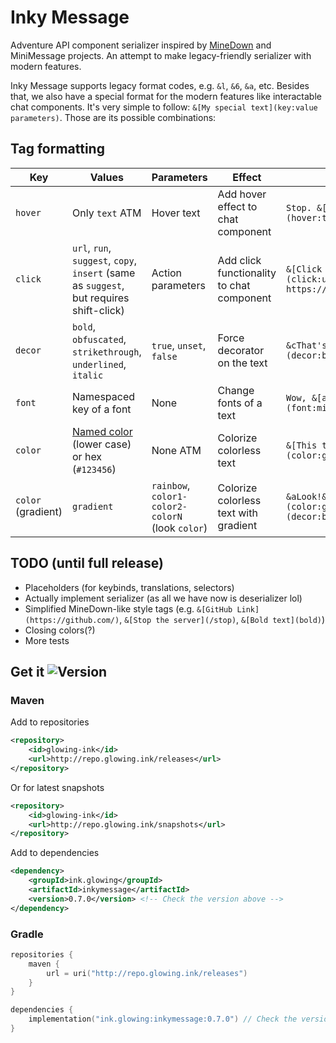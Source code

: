# Inky Message
Adventure API component serializer inspired by [MineDown](https://github.com/Phoenix616/MineDown/tree/kyori-adventure) 
and MiniMessage projects. An attempt to make legacy-friendly serializer with modern features.

Inky Message supports legacy format codes, e.g. `&l`, `&6`, `&a`, etc.
Besides that, we also have a special format for the modern features like interactable chat components. It's very simple
to follow: `&[My special text](key:value parameters)`. Those are its possible combinations:
## Tag formatting
| Key                | Values                                                                                                                              | Parameters                                       | Effect                                    | Example                                                             |
|--------------------|-------------------------------------------------------------------------------------------------------------------------------------|--------------------------------------------------|-------------------------------------------|---------------------------------------------------------------------|
| `hover`            | Only `text` ATM                                                                                                                     | Hover text                                       | Add hover effect to chat component        | `Stop. &[hover time](hover:text What a meme)!`                      |
| `click`            | `url`, `run`, `suggest`, `copy`, `insert` (same as `suggest`, but requires shift-click)                                             | Action parameters                                | Add click functionality to chat component | `&[Click to get 100 robux](click:url https://youtu.be/dQw4w9WgXcQ)` |
| `decor`            | `bold`, `obfuscated`, `strikethrough`, `underlined`, `italic`                                                                       | `true`, `unset`, `false`                         | Force decorator on the text               | `&cThat's a &[bold](decor:bold) move!`                              |
| `font`             | Namespaced key of a font                                                                                                            | None                                             | Change fonts of a text                    | `Wow, &[almost HD fonts](font:minecraft:uniform)!`                  |
| `color`            | [Named color](https://jd.advntr.dev/api/4.13.1/net/kyori/adventure/text/format/NamedTextColor.html) (lower case) or hex (`#123456`) | None ATM                                         | Colorize colorless text                   | `&[This text is green](color:green)`                                |
| `color` (gradient) | `gradient`                                                                                                                          | `rainbow`, `color1-color2-colorN` (look `color`) | Colorize colorless text with gradient     | `&aLook!&r &[Fancy!](color:gradient rainbow)(decor:bold)`           |


## TODO (until full release)
- Placeholders (for keybinds, translations, selectors)
- Actually implement serializer (as all we have now is deserializer lol)
- Simplified MineDown-like style tags (e.g. `&[GitHub Link](https://github.com/)`, `&[Stop the server](/stop)`, `&[Bold text](bold)`)
- Closing colors(?)
- More tests

## Get it ![Version](https://img.shields.io/github/v/tag/GlowingInk/InkyMessage?sort=semver)
### Maven
Add to repositories
```xml
<repository>
    <id>glowing-ink</id>
    <url>http://repo.glowing.ink/releases</url>
</repository>
```
Or for latest snapshots
```xml
<repository>
    <id>glowing-ink</id>
    <url>http://repo.glowing.ink/snapshots</url>
</repository>
```
Add to dependencies
```xml
<dependency>
    <groupId>ink.glowing</groupId>
    <artifactId>inkymessage</artifactId>
    <version>0.7.0</version> <!-- Check the version above -->
</dependency>
```
### Gradle
```kotlin
repositories {
    maven {
        url = uri("http://repo.glowing.ink/releases")
    }
}

dependencies {
    implementation("ink.glowing:inkymessage:0.7.0") // Check the version above
}
```